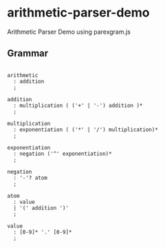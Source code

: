 # arithmetic-parser-demo

Arithmetic Parser Demo using parexgram.js

## Grammar

```g4

arithmetic
  : addition
  ;

addition
  : multiplication ( ('+' | '-') addition )*
  ;

multiplication
  : exponentiation ( ('*' | '/') multiplication)*
  ;

exponentiation
  : negation ('^' exponentiation)*
  ;

negation
  : '-'? atom
  ;

atom
  : value
  | '(' addition ')'
  ;

value
  : [0-9]* '.' [0-9]*
  ;
```
